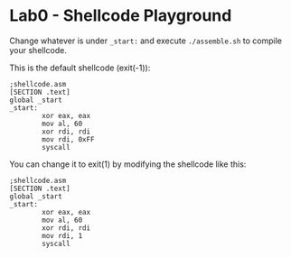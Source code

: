 # Lab0 - Shellcode Playground

Change whatever is under `_start:` and execute `./assemble.sh` to compile your shellcode.

This is the default shellcode (exit(-1)):

```assembly
;shellcode.asm
[SECTION .text]
global _start
_start:
        xor eax, eax
        mov al, 60 
        xor rdi, rdi
        mov rdi, 0xFF
        syscall

```

You can change it to exit(1) by modifying the shellcode like this:

```assembly
;shellcode.asm
[SECTION .text]
global _start
_start:
        xor eax, eax
        mov al, 60 
        xor rdi, rdi
        mov rdi, 1
        syscall

```